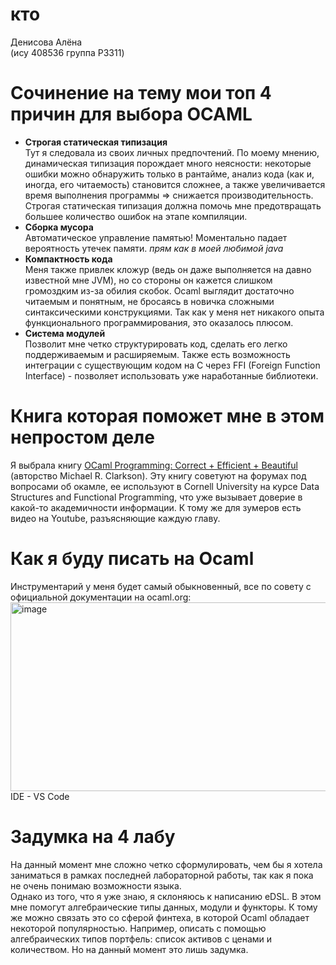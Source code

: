 # кто
Денисова Алёна <br>
(ису 408536 группа P3311)
# Сочинение на тему мои топ 4 причин для выбора OCAML
- **Строгая статическая типизация** <br>
Тут я следовала из своих личных предпочтений. По моему мнению, динамическая типизация порождает много неясности: некоторые ошибки можно обнаружить только в рантайме, анализ кода (как и, иногда, его читаемость) становится сложнее, а также увеличивается время выполнения программы => снижается производительность. Строгая статическая типизация должна помочь мне предотвращать большее количество ошибок на этапе компиляции.
- **Сборка мусора** <br>
Автоматическое управление памятью! Моментально падает вероятность утечек памяти. _прям как в моей любимой java_
- **Компактность кода** <br>
Меня также привлек кложур (ведь он даже выполняется на давно известной мне JVM), но со стороны он кажется слишком громоздким из-за обилия скобок. Ocaml выглядит достаточно читаемым и понятным, не бросаясь в новичка сложными синтаксическими конструкциями. Так как у меня нет никакого опыта функционального программирования, это оказалось плюсом.
- **Система модулей** <br>
Позволит мне четко структурировать код, сделать его легко поддерживаемым и расширяемым. Также есть возможность интеграции с существующим кодом на C через FFI (Foreign Function Interface) - позволяет использовать уже наработанные библиотеки.
# Книга которая поможет мне в этом непростом деле
Я выбрала книгу [OCaml Programming: Correct + Efficient + Beautiful](https://cs3110.github.io/textbook/cover.html) (авторство Michael R. Clarkson). Эту книгу советуют на форумах под вопросами об окамле, ее используют в Cornell University на курсе Data Structures and Functional Programming, что уже вызывает доверие в какой-то академичности информации. К тому же для зумеров есть видео на Youtube, разъясняющие каждую главу. 
# Как я буду писать на Ocaml
Инструментарий у меня будет самый обыкновенный, все по совету с официальной документации на ocaml.org:
<img width="1010" height="302" alt="image" src="https://github.com/user-attachments/assets/dfc21210-fa8b-4737-99e7-1496ddc35e07" />
IDE - VS Code
# Задумка на 4 лабу
На данный момент мне сложно четко сформулировать, чем бы я хотела заниматься в рамках последней лабораторной работы, так как я пока не очень понимаю возможности языка. <br>
Однако из того, что я уже знаю, я склоняюсь к написанию eDSL. В этом мне помогут алгебраические типы данных, модули и функторы. К тому же можно связать это со сферой финтеха, в которой Ocaml обладает некоторой популярностью. Например, описать с помощью алгебраических типов портфель: список активов с ценами и количеством. Но на данный момент это лишь задумка.
